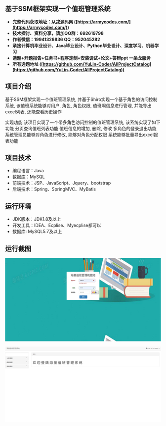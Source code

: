 ## 基于SSM框架实现一个值班管理系统

- <b>完整代码获取地址：从戎源码网 ([https://armycodes.com/](https://armycodes.com/))</b>
- <b>技术探讨、资料分享，请加QQ群：692619798</b> 
- <b>作者微信：19941326836  QQ：952045282</b> 
- <b>承接计算机毕业设计、Java毕业设计、Python毕业设计、深度学习、机器学习</b>
- <b>选题+开题报告+任务书+程序定制+安装调试+论文+答辩ppt 一条龙服务</b>
- <b>所有选题地址 ([https://github.com/YuLin-Coder/AllProjectCatalog](https://github.com/YuLin-Coder/AllProjectCatalog)) </b>

## 项目介绍
基于SSM框架实现一个值班管理系统, 并基于Shiro实现一个基于角色的访问控制系统, 该值班系统能够对用户, 角色, 角色权限, 值班啊信息进行管理, 并能导出excel列表, 还能查看历史操作

实现功能
该项目实现了一个带多角色访问控制的值班管理系统, 该系统实现了如下功能
分页查询值班列表功能
值班信息的增加, 删除, 修改
多角色的登录退出功能
系统管理员能够对角色进行修改, 能够对角色分配权限
系统能够批量导出excel报表功能

## 项目技术
- 编程语言：Java
- 数据库：MySQL
- 前端技术：JSP、JavaScript、Jquery、bootstrap
- 后端技术：Spring、SpringMVC、MyBatis

## 运行环境
- JDK版本：JDK1.8及以上
- 开发工具：IDEA、Ecplise、Myecplise都可以
- 数据库: MySQL5.7及以上

## 运行截图
![](screenshot/1.png)

![](screenshot/2.png)

